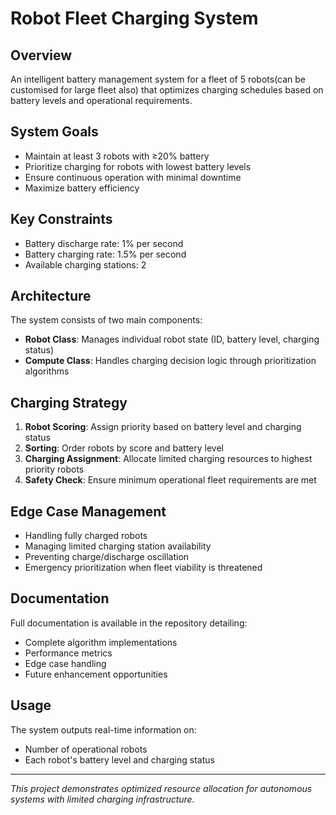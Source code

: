 # Robot Fleet Charging System

## Overview
An intelligent battery management system for a fleet of 5 robots(can be customised for large fleet also) that optimizes charging schedules based on battery levels and operational requirements.

## System Goals
- Maintain at least 3 robots with ≥20% battery
- Prioritize charging for robots with lowest battery levels
- Ensure continuous operation with minimal downtime
- Maximize battery efficiency

## Key Constraints
- Battery discharge rate: 1% per second
- Battery charging rate: 1.5% per second
- Available charging stations: 2

## Architecture
The system consists of two main components:
- **Robot Class**: Manages individual robot state (ID, battery level, charging status)
- **Compute Class**: Handles charging decision logic through prioritization algorithms

## Charging Strategy
1. **Robot Scoring**: Assign priority based on battery level and charging status
2. **Sorting**: Order robots by score and battery level
3. **Charging Assignment**: Allocate limited charging resources to highest priority robots
4. **Safety Check**: Ensure minimum operational fleet requirements are met

## Edge Case Management
- Handling fully charged robots
- Managing limited charging station availability
- Preventing charge/discharge oscillation
- Emergency prioritization when fleet viability is threatened

## Documentation
Full documentation is available in the repository detailing:
- Complete algorithm implementations
- Performance metrics
- Edge case handling
- Future enhancement opportunities

## Usage
The system outputs real-time information on:
- Number of operational robots
- Each robot's battery level and charging status

---

*This project demonstrates optimized resource allocation for autonomous systems with limited charging infrastructure.*
